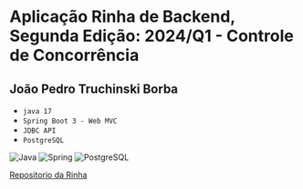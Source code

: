 # Aplicação Rinha de Backend, Segunda Edição: 2024/Q1 - Controle de Concorrência

## João Pedro Truchinski Borba
- `java 17`
- `Spring Boot 3 - Web MVC`
- `JDBC API`
- `PostgreSQL`

![Java](https://img.shields.io/badge/Java-ED8B00?style=for-the-badge&logo=java&logoColor=white)
![Spring](https://img.shields.io/badge/Spring-6DB33F?style=for-the-badge&logo=spring&logoColor=white)
![PostgreSQL](https://img.shields.io/badge/PostgreSQL-316192?style=for-the-badge&logo=postgresql&logoColor=white)

[Repositorio da Rinha](https://github.com/zanfranceschi/rinha-de-backend-2024-q1)
